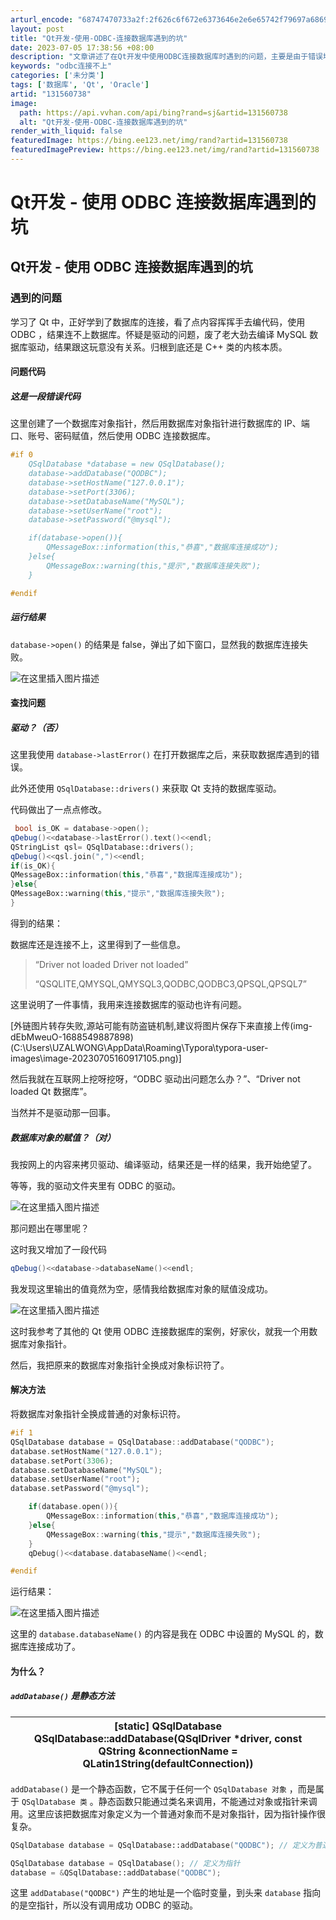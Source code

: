 ```yaml
---
arturl_encode: "68747470733a2f:2f626c6f672e6373646e2e6e65742f79697a6869746f6f7a2f:61727469636c652f64657461696c732f313331353630373338"
layout: post
title: "Qt开发-使用-ODBC-连接数据库遇到的坑"
date: 2023-07-05 17:38:56 +08:00
description: "文章讲述了在Qt开发中使用ODBC连接数据库时遇到的问题，主要是由于错误地使用了数据库对象指针导致的"
keywords: "odbc连接不上"
categories: ['未分类']
tags: ['数据库', 'Qt', 'Oracle']
artid: "131560738"
image:
  path: https://api.vvhan.com/api/bing?rand=sj&artid=131560738
  alt: "Qt开发-使用-ODBC-连接数据库遇到的坑"
render_with_liquid: false
featuredImage: https://bing.ee123.net/img/rand?artid=131560738
featuredImagePreview: https://bing.ee123.net/img/rand?artid=131560738
---
```


# Qt开发 - 使用 ODBC 连接数据库遇到的坑

## Qt开发 - 使用 ODBC 连接数据库遇到的坑

### 遇到的问题

学习了 Qt 中，正好学到了数据库的连接，看了点内容挥挥手去编代码，使用 ODBC ，结果连不上数据库。怀疑是驱动的问题，废了老大劲去编译 MySQL 数据库驱动，结果跟这玩意没有关系。归根到底还是 C++ 类的内核本质。

#### 问题代码

##### 这是一段错误代码

这里创建了一个数据库对象指针，然后用数据库对象指针进行数据库的 IP、端口、账号、密码赋值，然后使用 ODBC 连接数据库。

```c++
#if 0
    QSqlDatabase *database = new QSqlDatabase();
    database->addDatabase("QODBC");
    database->setHostName("127.0.0.1");
    database->setPort(3306);
    database->setDatabaseName("MySQL");
    database->setUserName("root");
    database->setPassword("@mysql");

    if(database->open()){
    	QMessageBox::information(this,"恭喜","数据库连接成功");
    }else{
    	QMessageBox::warning(this,"提示","数据库连接失败");
    }

#endif

```

##### 运行结果

`database->open()`
的结果是 false，弹出了如下窗口，显然我的数据库连接失败。

![在这里插入图片描述](https://i-blog.csdnimg.cn/blog_migrate/636eac282dfb6de9d7af4bb5897442db.png#pic_center)

#### 查找问题

##### 驱动？（否）

这里我使用
`database->lastError()`
在打开数据库之后，来获取数据库遇到的错误。

此外还使用
`QSqlDatabase::drivers()`
来获取 Qt 支持的数据库驱动。

代码做出了一点点修改。

```c++
 bool is_OK = database->open();
qDebug()<<database->lastError().text()<<endl;
QStringList qsl= QSqlDatabase::drivers();
qDebug()<<qsl.join(",")<<endl;
if(is_OK){
QMessageBox::information(this,"恭喜","数据库连接成功");
}else{
QMessageBox::warning(this,"提示","数据库连接失败");
}

```

得到的结果：

数据库还是连接不上，这里得到了一些信息。

> “Driver not loaded Driver not loaded”
>
> “QSQLITE,QMYSQL,QMYSQL3,QODBC,QODBC3,QPSQL,QPSQL7”

这里说明了一件事情，我用来连接数据库的驱动也许有问题。

[外链图片转存失败,源站可能有防盗链机制,建议将图片保存下来直接上传(img-dEbMweuO-1688549887898)(C:\Users\UZALWONG\AppData\Roaming\Typora\typora-user-images\image-20230705160917105.png)]

然后我就在互联网上挖呀挖呀，“ODBC 驱动出问题怎么办？”、“Driver not loaded Qt 数据库”。

当然并不是驱动那一回事。

##### 数据库对象的赋值？（对）

我按网上的内容来拷贝驱动、编译驱动，结果还是一样的结果，我开始绝望了。

等等，我的驱动文件夹里有 ODBC 的驱动。

![在这里插入图片描述](https://i-blog.csdnimg.cn/blog_migrate/8dd28b1dee9910253db45e5b47418b30.png#pic_center)

那问题出在哪里呢？

这时我又增加了一段代码

```c++
qDebug()<<database->databaseName()<<endl;

```

我发现这里输出的值竟然为空，感情我给数据库对象的赋值没成功。

![在这里插入图片描述](https://i-blog.csdnimg.cn/blog_migrate/32593e74bf9c9d3b41e83cff8b680a28.png#pic_center)

这时我参考了其他的 Qt 使用 ODBC 连接数据库的案例，好家伙，就我一个用数据库对象指针。

然后，我把原来的数据库对象指针全换成对象标识符了。

#### 解决方法

将数据库对象指针全换成普通的对象标识符。

```C++
#if 1
QSqlDatabase database = QSqlDatabase::addDatabase("QODBC");
database.setHostName("127.0.0.1");
database.setPort(3306);
database.setDatabaseName("MySQL");
database.setUserName("root");
database.setPassword("@mysql");

    if(database.open()){
    	QMessageBox::information(this,"恭喜","数据库连接成功");
    }else{
    	QMessageBox::warning(this,"提示","数据库连接失败");
    }
    qDebug()<<database.databaseName()<<endl;

#endif

```

运行结果：

![在这里插入图片描述](https://i-blog.csdnimg.cn/blog_migrate/8a4b454469d1c29ce7b5167fc0fcc384.png#pic_center)

这里的
`database.databaseName()`
的内容是我在 ODBC 中设置的 MySQL 的，数据库连接成功了。

#### 为什么？

##### `addDatabase()` 是静态方法

| [static] QSqlDatabase QSqlDatabase::addDatabase(QSqlDriver \*driver, const QString &connectionName = QLatin1String(defaultConnection)) |
| --- |

`addDatabase()`
是一个静态函数，它不属于任何一个
`QSqlDatabase 对象`
，而是属于
`QSqlDatabase 类`
。静态函数只能通过类名来调用，不能通过对象或指针来调用。这里应该把数据库对象定义为一个普通对象而不是对象指针，因为指针操作很复杂。

```c++
QSqlDatabase database = QSqlDatabase::addDatabase("QODBC"); // 定义为普通对象

```

```c++
QSqlDatabase database = QSqlDatabase(); // 定义为指针
database = &QSqlDatabase::addDatabase("QODBC");

```

这里
`addDatabase("QODBC")`
产生的地址是一个临时变量，到头来
`database`
指向的是空指针，所以没有调用成功 ODBC 的驱动。